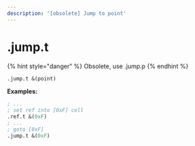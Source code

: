 ```yaml
---
description: '[obsolete] Jump to point'
---
```


# .jump.t

{% hint style="danger" %}
Obsolete, use .jump.p
{% endhint %}

```scheme
.jump.t &(point)
```

**Examples:**

```scheme
; ...
; set ref into [0xF] cell
.ref.t &(0xF)
; ...
; goto [0xF]
.jump.t &(0xF)
```

